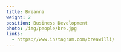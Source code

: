 ```yaml
---
title: Breanna
weight: 2
position: Business Development
photo: /img/people/bre.jpg
links:
  - https://www.instagram.com/breawilli/
---
```

